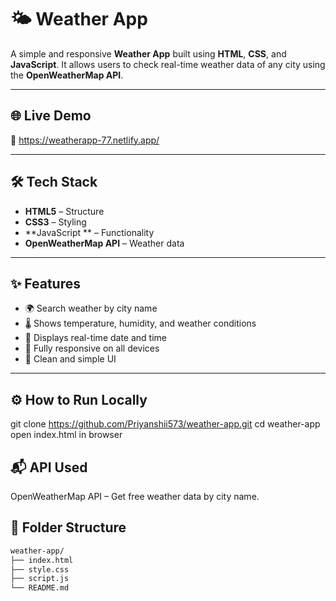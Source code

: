 # 🌤️ Weather App

A simple and responsive **Weather App** built using **HTML**, **CSS**, and **JavaScript**. It allows users to check real-time weather data of any city using the **OpenWeatherMap API**.

---

## 🌐 Live Demo

🔗 https://weatherapp-77.netlify.app/

---

## 🛠️ Tech Stack

- **HTML5** – Structure
- **CSS3** – Styling
- **JavaScript ** – Functionality
- **OpenWeatherMap API** – Weather data

---

## ✨ Features

- 🌍 Search weather by city name
- 🌡️ Shows temperature, humidity, and weather conditions
- 📅 Displays real-time date and time
- 📱 Fully responsive on all devices
- 🎨 Clean and simple UI

---

## ⚙️ How to Run Locally

git clone https://github.com/Priyanshii573/weather-app.git
cd weather-app
open index.html in browser

## 📬 API Used

OpenWeatherMap API – Get free weather data by city name.

## 📁 Folder Structure

```bash
weather-app/
├── index.html
├── style.css
├── script.js
└── README.md






